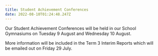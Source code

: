 ```yaml
---
title: Student Achievement Conferences
date: 2022-08-10T01:24:48.247Z
---
```

Our Student Achievement Conferences will be held in our School Gymnasiums on Tuesday 9 August and Wednesday 10 August.

More information will be included in the Term 3 Interim Reports which will be emailed out on Friday 29 July.